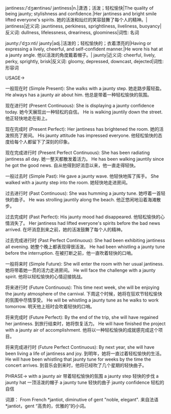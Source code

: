 jantiness:/ˈdʒæntinəs/
jantiness|n.|潇洒；活泼；轻松愉快|The quality of being jaunty; stylishness and confidence.|Her jantiness and bright smile lifted everyone's spirits. 她的活泼和灿烂的笑容鼓舞了每个人的精神。|
jantiness|近义词: jauntiness, perkiness, sprightliness, liveliness, buoyancy|反义词: dullness, lifelessness, dreariness, gloominess|词性: 名词


jaunty:/ˈdʒɔːnti/
jaunty|adj.|活泼的；轻松愉快的；衣着漂亮的|Having or expressing a lively, cheerful, and self-confident manner.|He wore his hat at a jaunty angle. 他以活泼的角度戴着帽子。|
jaunty|近义词: cheerful, lively, perky, sprightly, brisk|反义词: gloomy, depressed, downcast, dejected|词性: 形容词


USAGE->

一般现在时 (Simple Present):
She walks with a jaunty step. 她走路步履轻盈。
He always has a jaunty air about him. 他总是带着一种轻松愉快的氛围。

现在进行时 (Present Continuous):
She is displaying a jaunty confidence today. 她今天展现出一种轻松的自信。
He is walking jauntily down the street. 他正轻快地走在街上。

现在完成时 (Present Perfect):
Her jantiness has brightened the room. 她的活泼照亮了房间。
His jaunty attitude has impressed everyone. 他轻松愉快的态度给每个人都留下了深刻的印象。

现在完成进行时 (Present Perfect Continuous):
She has been radiating jantiness all day. 她一整天都散发着活力。
He has been walking jauntily since he got the good news. 自从他得到好消息以来，他一直走得轻快。

一般过去时 (Simple Past):
He gave a jaunty wave. 他轻快地挥了挥手。
She walked with a jaunty step into the room. 她轻快地走进房间。

过去进行时 (Past Continuous):
She was humming a jaunty tune. 她哼着一首轻快的曲子。
He was strolling jauntily along the beach. 他正悠闲地沿着海滩散步。

过去完成时 (Past Perfect):
His jaunty mood had disappeared. 他轻松愉快的心情消失了。
Her jantiness had lifted everyone's spirits before the bad news arrived. 在坏消息到来之前，她的活泼鼓舞了每个人的精神。

过去完成进行时 (Past Perfect Continuous):
She had been exhibiting jantiness all evening. 她整个晚上都表现得很活泼。
He had been whistling a jaunty tune before the interruption. 在被打断之前，他一直吹着轻快的口哨。

一般将来时 (Simple Future):
She will enter the room with her usual jantiness. 她将带着她一贯的活力走进房间。
He will face the challenge with a jaunty spirit. 他将以轻松愉快的心情迎接挑战。

将来进行时 (Future Continuous):
This time next week, she will be enjoying the jaunty atmosphere of the carnival. 下周这个时候，她将在狂欢节轻松愉快的氛围中尽情享受。
He will be whistling a jaunty tune as he walks to work tomorrow. 明天他上班时会吹着轻快的口哨。

将来完成时 (Future Perfect):
By the end of the trip, she will have regained her jantiness. 到旅行结束时，她将恢复活力。
He will have finished the project with a jaunty air of accomplishment. 他将以一种轻松愉快的成就感完成这个项目。

将来完成进行时 (Future Perfect Continuous):
By next year, she will have been living a life of jantiness and joy. 到明年，她将一直过着轻松愉快的生活。
He will have been whistling that jaunty tune for weeks by the time the concert arrives. 到音乐会到来时，他将已经吹了几个星期的轻快曲子。


PHRASE->
with a jaunty air  带着轻松愉快的氛围
a jaunty step 轻快的步伐
a jaunty hat  一顶活泼的帽子
a jaunty tune  轻快的曲子
jaunty confidence 轻松的自信


词源：
From French *jantiot, diminutive of gent "noble, elegant".  来自法语 *jantiot，gent “高贵的，优雅的”的小词。
